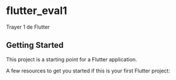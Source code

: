 # flutter_eval1

Trayer 1 de Flutter

## Getting Started

This project is a starting point for a Flutter application.

A few resources to get you started if this is your first Flutter project:

